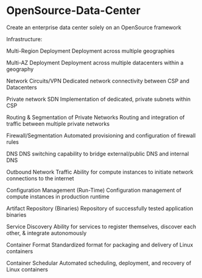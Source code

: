 # OpenSource-Data-Center
Create an enterprise data center solely on an OpenSource framework

Infrastructure:

Multi-Region Deployment	Deployment across multiple geographies

Multi-AZ Deployment	Deployment across multiple datacenters within a geography

Network Circuits/VPN	Dedicated network connectivity between CSP and Datacenters

Private network SDN	Implementation of dedicated, private subnets within CSP

Routing & Segmentation of Private Networks 	Routing and integration of traffic between multiple private networks

Firewall/Segmentation	Automated provisioning and configuration of firewall rules

DNS	DNS switching capability to bridge external/public DNS and internal DNS

Outbound Network Traffic	Ability for compute instances to initiate network connections to the internet

Configuration Management (Run-Time)	Configuration management of compute instances in production runtime

Artifact Repository (Binaries)	Repository of successfully tested application binaries

Service Discovery	Ability for services to register themselves, discover each other, & integrate autonomously

Container Format	Standardized format for packaging and delivery of Linux containers

Container Schedular	Automated scheduling, deployment, and recovery of Linux containers
